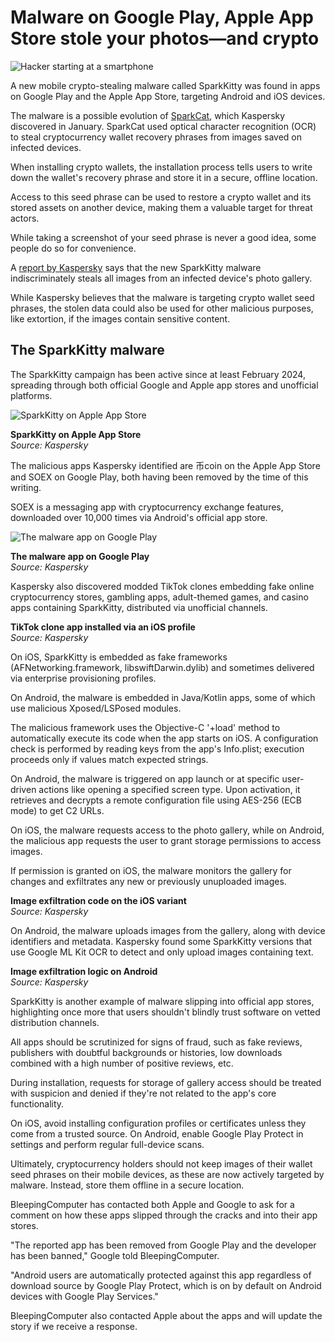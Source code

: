 # Malware on Google Play, Apple App Store stole your photos—and crypto

![Hacker starting at a smartphone](https://www.bleepstatic.com/content/hl-images/2025/06/23/hacker-mobile-phone.jpg)

A new mobile crypto-stealing malware called SparkKitty was found in apps on Google Play and the Apple App Store, targeting Android and iOS devices.

The malware is a possible evolution of [SparkCat](https://www.bleepingcomputer.com/news/mobile/crypto-stealing-apps-found-in-apple-app-store-for-the-first-time/), which Kaspersky discovered in January. SparkCat used optical character recognition (OCR) to steal cryptocurrency wallet recovery phrases from images saved on infected devices.

When installing crypto wallets, the installation process tells users to write down the wallet's recovery phrase and store it in a secure, offline location.

Access to this seed phrase can be used to restore a crypto wallet and its stored assets on another device, making them a valuable target for threat actors.

While taking a screenshot of your seed phrase is never a good idea, some people do so for convenience.

A [report by Kaspersky](http://securelist.com/sparkkitty-ios-android-malware/116793/) says that the new SparkKitty malware indiscriminately steals all images from an infected device's photo gallery.

While Kaspersky believes that the malware is targeting crypto wallet seed phrases, the stolen data could also be used for other malicious purposes, like extortion, if the images contain sensitive content.

## The SparkKitty malware

The SparkKitty campaign has been active since at least February 2024, spreading through both official Google and Apple app stores and unofficial platforms.

![SparkKitty on Apple App Store](https://www.bleepstatic.com/images/news/u/1220909/2025/June/coin-apple.jpg)

**SparkKitty on Apple App Store**  
_Source: Kaspersky_

The malicious apps Kaspersky identified are 币coin on the Apple App Store and SOEX on Google Play, both having been removed by the time of this writing.

SOEX is a messaging app with cryptocurrency exchange features, downloaded over 10,000 times via Android's official app store.

![The malware app on Google Play](https://www.bleepstatic.com/images/news/u/1220909/2025/June/soex-android.jpg)

**The malware app on Google Play**  
_Source: Kaspersky_

Kaspersky also discovered modded TikTok clones embedding fake online cryptocurrency stores, gambling apps, adult-themed games, and casino apps containing SparkKitty, distributed via unofficial channels.

**TikTok clone app installed via an iOS profile**  
_Source: Kaspersky_

On iOS, SparkKitty is embedded as fake frameworks (AFNetworking.framework, libswiftDarwin.dylib) and sometimes delivered via enterprise provisioning profiles.

On Android, the malware is embedded in Java/Kotlin apps, some of which use malicious Xposed/LSPosed modules.

The malicious framework uses the Objective-C '+load' method to automatically execute its code when the app starts on iOS. A configuration check is performed by reading keys from the app's Info.plist; execution proceeds only if values match expected strings.

On Android, the malware is triggered on app launch or at specific user-driven actions like opening a specified screen type. Upon activation, it retrieves and decrypts a remote configuration file using AES-256 (ECB mode) to get C2 URLs.

On iOS, the malware requests access to the photo gallery, while on Android, the malicious app requests the user to grant storage permissions to access images.

If permission is granted on iOS, the malware monitors the gallery for changes and exfiltrates any new or previously unuploaded images.

**Image exfiltration code on the iOS variant**  
_Source: Kaspersky_

On Android, the malware uploads images from the gallery, along with device identifiers and metadata. Kaspersky found some SparkKitty versions that use Google ML Kit OCR to detect and only upload images containing text.

**Image exfiltration logic on Android**  
_Source: Kaspersky_

SparkKitty is another example of malware slipping into official app stores, highlighting once more that users shouldn't blindly trust software on vetted distribution channels.

All apps should be scrutinized for signs of fraud, such as fake reviews, publishers with doubtful backgrounds or histories, low downloads combined with a high number of positive reviews, etc.

During installation, requests for storage of gallery access should be treated with suspicion and denied if they're not related to the app's core functionality.

On iOS, avoid installing configuration profiles or certificates unless they come from a trusted source. On Android, enable Google Play Protect in settings and perform regular full-device scans.

Ultimately, cryptocurrency holders should not keep images of their wallet seed phrases on their mobile devices, as these are now actively targeted by malware. Instead, store them offline in a secure location.

BleepingComputer has contacted both Apple and Google to ask for a comment on how these apps slipped through the cracks and into their app stores.

"The reported app has been removed from Google Play and the developer has been banned," Google told BleepingComputer.

"Android users are automatically protected against this app regardless of download source by Google Play Protect, which is on by default on Android devices with Google Play Services."

BleepingComputer also contacted Apple about the apps and will update the story if we receive a response.